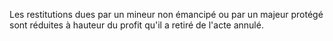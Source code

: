 Les restitutions dues par un mineur non émancipé ou par un majeur protégé sont réduites à hauteur du profit qu'il a retiré de l'acte annulé.
